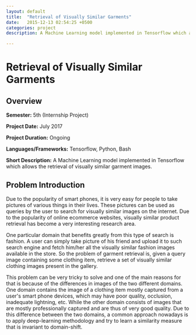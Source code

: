 ```yaml
---
layout: default
title:  "Retrieval of Visually Similar Garments"
date:   2015-12-13 02:54:25 +0500
categories: project
description: A Machine Learning model implemented in Tensorflow which allows the retrieval of visually similar garment images.

---
```

# **Retrieval of Visually Similar Garments**
## **Overview**
**Semester:** 5th (Internship Project)

**Project Date:** July 2017

**Project Duration:** Ongoing

**Languages/Frameworks:** Tensorflow, Python, Bash

**Short Description:** A Machine Learning model implemented in Tensorflow which
allows the retrieval of visually similar garment images.

## **Problem Introduction**
Due to the popularity of smart phones, it is very easy for people to
take pictures of various things in their lives. These pictures can be
used as queries by the user to search for visually similar images on the
internet. Due to the popularity of online ecommerce websites, visually
similar product retrieval has become a very interesting research area.

One particular domain that benefits greatly from this type of search is
fashion. A user can simply take picture of his friend and upload it to
such search engine and fetch him/her all the visually similar fashion
images available in the store. So the problem of garment retrieval is,
given a query image containing some clothing item, retrieve a set of
visually similar clothing images present in the gallery.

This problem can be very tricky to solve and one of the main reasons for
that is because of the differences in images of the two different
domains. One domain contains the image of a clothing item mostly
captured from a user's smart phone devices, which may have poor quality,
occlusion, inadequate lightning, etc. While the other domain consists of
images that are mostly professionally captured and are thus of very good
quality. Due to this difference between the two domains, a common
approach nowadays is to apply deep-learning methodology and try to learn
a similarity measure that is invariant to domain-shift.
